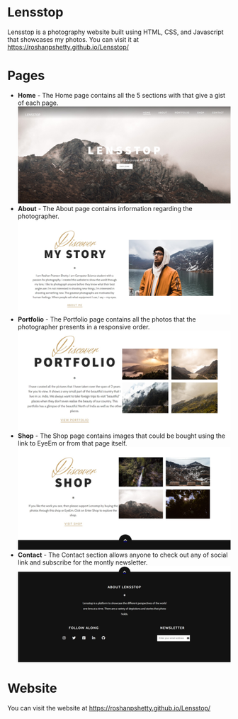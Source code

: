 # Lensstop

Lensstop is a photography website built using HTML, CSS, and Javascript that showcases my photos. You can visit it at https://roshanpshetty.github.io/Lensstop/



# Pages

* **Home** - The Home page contains all the 5 sections with that give a gist of each page. 
![alt](./images/Home.jpg)
* **About** - The About page contains information regarding the photographer.
![alt](./images/About.jpg)
* **Portfolio** - The Portfolio page contains all the photos that the photographer presents in a responsive order. 
![alt](./images/Portfolio.jpg)
* **Shop** - The Shop page contains images that could be bought using the link to EyeEm or from that page itself.
![alt](./images/Shop.jpg)
* **Contact** - The Contact section allows anyone to check out any of social link and subscribe for the montly newsletter. 
![alt](./images/Contact.jpg)

# Website

You can visit the website at https://roshanpshetty.github.io/Lensstop/
